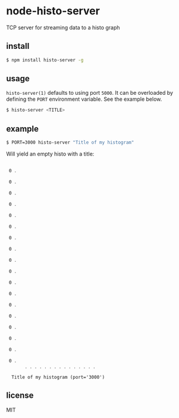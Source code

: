 node-histo-server
=================

TCP server for streaming data to a histo graph

## install

```sh
$ npm install histo-server -g
```

## usage

`histo-server(1)` defaults to using port `5000`. It can be overloaded by
defining the `PORT` environment variable. See the example below.

```sh
$ histo-server <TITLE>
```

## example

```sh
$ PORT=3000 histo-server "Title of my histogram"
```

Will yield an empty histo with a title:

```

 0 ․

 0 ․

 0 ․

 0 ․

 0 ․

 0 ․

 0 ․

 0 ․

 0 ․

 0 ․

 0 ․

 0 ․

 0 ․

 0 ․

 0 ․

 0 ․

 0 ․

 0 ․
       ․ ․ ․ ․ ․ ․ ․ ․ ․ ․ ․ ․ ․ ․ ․ 

  Title of my histogram (port='3000')
```

## license

MIT
